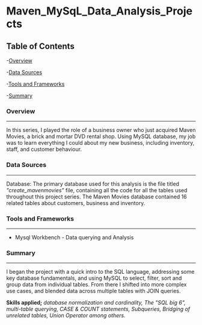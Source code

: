 # Maven_MySqL_Data_Analysis_Projects

## Table of Contents

-[Overview](#overview)

-[Data Sources](#data-sources)

-[Tools and Frameworks](#tools-and-frameworks)

-[Summary](#summary)


### Overview
---

In this series, I played the role of a business owner who just acquired Maven Movies, a brick and mortar DVD rental shop. Using MySQL database, my job was to learn everything I could about my new business, including inventory, staff, and customer behaviour.

### Data Sources
---

Database: The primary database used for this analysis is the file titled *"create_mavenmovies"* file, containing all the code for all the tables used throughout this project series. The Maven Movies database contained 16 related tables about customers, business and inventory.

### Tools and Frameworks
---

- Mysql Workbench - Data querying and Analysis

### Summary
---

I began the project with a quick intro to the SQL language, addressing some key database fundamentals, and using MySQL to select, filter, sort and group data from individual tables. From there I shifted into more complex use cases, and blended data across multiple tables with JOIN queries.

**Skills applied;** *database normalization and cardinality, The "SQL big 6", multi-table querying, CASE & COUNT statements, Subqueries, Bridging of unrelated tables, Union Operator among others.*
